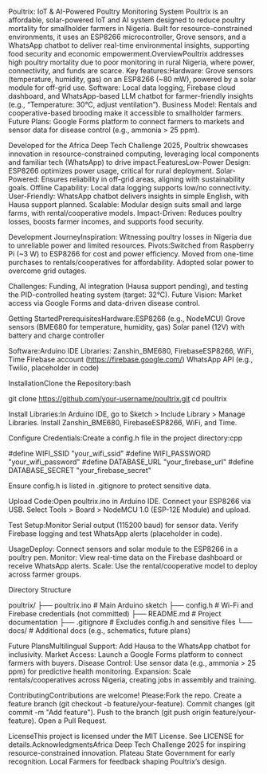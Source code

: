 Poultrix: IoT & AI-Powered Poultry Monitoring System 
Poultrix is an affordable, solar-powered IoT and AI system designed to reduce poultry mortality for smallholder farmers in Nigeria. Built for resource-constrained environments, it uses an ESP8266 microcontroller, Grove sensors, and a WhatsApp chatbot to deliver real-time environmental insights, supporting food security and economic empowerment.OverviewPoultrix addresses high poultry mortality due to poor monitoring in rural Nigeria, where power, connectivity, and funds are scarce. Key features:Hardware: Grove sensors (temperature, humidity, gas) on an ESP8266 (~80 mW), powered by a solar module for off-grid use.
Software: Local data logging, Firebase cloud dashboard, and WhatsApp-based LLM chatbot for farmer-friendly insights (e.g., “Temperature: 30°C, adjust ventilation”).
Business Model: Rentals and cooperative-based brooding make it accessible to smallholder farmers.
Future Plans: Google Forms platform to connect farmers to markets and sensor data for disease control (e.g., ammonia > 25 ppm).

Developed for the Africa Deep Tech Challenge 2025, Poultrix showcases innovation in resource-constrained computing, leveraging local components and familiar tech (WhatsApp) to drive impact.FeaturesLow-Power Design: ESP8266 optimizes power usage, critical for rural deployment.
Solar-Powered: Ensures reliability in off-grid areas, aligning with sustainability goals.
Offline Capability: Local data logging supports low/no connectivity.
User-Friendly: WhatsApp chatbot delivers insights in simple English, with Hausa support planned.
Scalable: Modular design suits small and large farms, with rental/cooperative models.
Impact-Driven: Reduces poultry losses, boosts farmer incomes, and supports food security.

Development JourneyInspiration: Witnessing poultry losses in Nigeria due to unreliable power and limited resources.
Pivots:Switched from Raspberry Pi (~3 W) to ESP8266 for cost and power efficiency.
Moved from one-time purchases to rentals/cooperatives for affordability.
Adopted solar power to overcome grid outages.

Challenges: Funding, AI integration (Hausa support pending), and testing the PID-controlled heating system (target: 32°C).
Future Vision: Market access via Google Forms and data-driven disease control.

Getting StartedPrerequisitesHardware:ESP8266 (e.g., NodeMCU)
Grove sensors (BME680 for temperature, humidity, gas)
Solar panel (12V) with battery and charge controller

Software:Arduino IDE
Libraries: Zanshin_BME680, FirebaseESP8266, WiFi, Time
Firebase account (https://firebase.google.com/)
WhatsApp API (e.g., Twilio, placeholder in code)

InstallationClone the Repository:bash

git clone https://github.com/your-username/poultrix.git
cd poultrix

Install Libraries:In Arduino IDE, go to Sketch > Include Library > Manage Libraries.
Install Zanshin_BME680, FirebaseESP8266, WiFi, and Time.

Configure Credentials:Create a config.h file in the project directory:cpp

#define WIFI_SSID "your_wifi_ssid"
#define WIFI_PASSWORD "your_wifi_password"
#define DATABASE_URL "your_firebase_url"
#define DATABASE_SECRET "your_firebase_secret"

Ensure config.h is listed in .gitignore to protect sensitive data.

Upload Code:Open poultrix.ino in Arduino IDE.
Connect your ESP8266 via USB.
Select Tools > Board > NodeMCU 1.0 (ESP-12E Module) and upload.

Test Setup:Monitor Serial output (115200 baud) for sensor data.
Verify Firebase logging and test WhatsApp alerts (placeholder in code).

UsageDeploy: Connect sensors and solar module to the ESP8266 in a poultry pen.
Monitor: View real-time data on the Firebase dashboard or receive WhatsApp alerts.
Scale: Use the rental/cooperative model to deploy across farmer groups.

Directory Structure

poultrix/
├── poultrix.ino          # Main Arduino sketch
├── config.h             # Wi-Fi and Firebase credentials (not committed)
├── README.md            # Project documentation
├── .gitignore           # Excludes config.h and sensitive files
└── docs/                # Additional docs (e.g., schematics, future plans)

Future PlansMultilingual Support: Add Hausa to the WhatsApp chatbot for inclusivity.
Market Access: Launch a Google Forms platform to connect farmers with buyers.
Disease Control: Use sensor data (e.g., ammonia > 25 ppm) for predictive health monitoring.
Expansion: Scale rentals/cooperatives across Nigeria, creating jobs in assembly and training.

ContributingContributions are welcome! Please:Fork the repo.
Create a feature branch (git checkout -b feature/your-feature).
Commit changes (git commit -m "Add feature").
Push to the branch (git push origin feature/your-feature).
Open a Pull Request.

LicenseThis project is licensed under the MIT License. See LICENSE for details.AcknowledgmentsAfrica Deep Tech Challenge 2025 for inspiring resource-constrained innovation.
Plateau State Government for early recognition.
Local Farmers for feedback shaping Poultrix’s design.

